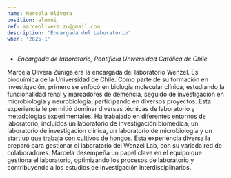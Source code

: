 ```yaml
---
name: Marcela Olivera
position: alumni
ref: marceolivera.zu@gmail.com
description: 'Encargada del Laboratorio'
when: '2025-1'
---
```


- _Encargada de laboratorio, Pontificia Universidad Católica de Chile_<br>

Marcela Olivera Zúñiga era la encargada del laboratorio Wenzel. Es bioquímica de la Universidad de Chile. Como parte de su formación en investigación, primero se enfocó en biología molecular clínica, estudiando la funcionalidad renal y marcadores de demencia, seguido de investigación en microbiología y neurobiología, participando en diversos proyectos. Esta experiencia le permitió dominar diversas técnicas de laboratorio y metodologías experimentales. Ha trabajado en diferentes entornos de laboratorio, incluidos un laboratorio de investigación biomédica, un laboratorio de investigación clínica, un laboratorio de microbiología y un start up que trabaja con cultivos de hongos. Esta experiencia diversa la preparó para gestionar el laboratorio del Wenzel Lab, con su variada red de colaboradores. Marcela desempeña un papel clave en el equipo que gestiona el laboratorio, optimizando los procesos de laboratorio y contribuyendo a los estudios de investigación interdisciplinarios.
